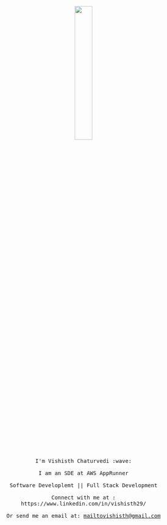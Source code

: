 <p align="center">
  <img src="https://media.giphy.com/media/2xPPojqe3mraUXS6dk/giphy.gif" width="30%">
  <br><br>
  <samp>
    I'm Vishisth Chaturvedi :wave:
    <br><br>
    I am an SDE at AWS AppRunner
    <br><br>
    Software Developlemt || Full Stack Development
    <br><br>
    Connect with me at  : https://www.linkedin.com/in/vishisth29/
    <br><br>
    Or send me an email at:
    <a href = "mailto: mailtovishisth@gmail.com">mailtovishisth@gmail.com</a>
  </samp>
</p>
